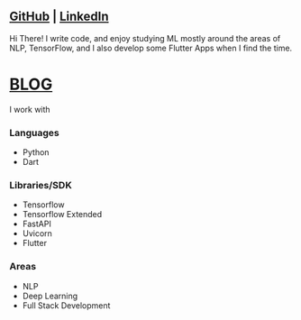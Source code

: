 ## [GitHub](https://github.com/microcoder-py) | [LinkedIn](https://www.linkedin.com/in/tanishk-kithannae/)

Hi There! I write code, and enjoy studying ML mostly around the areas of NLP, TensorFlow, and I also develop some Flutter Apps when I find the time. 

# [BLOG](https://microcoder-py.github.io/blog)

I work with

### Languages
  * Python
  * Dart
### Libraries/SDK
  * Tensorflow
  * Tensorflow Extended
  * FastAPI
  * Uvicorn
  * Flutter
### Areas
  * NLP
  * Deep Learning
  * Full Stack Development


